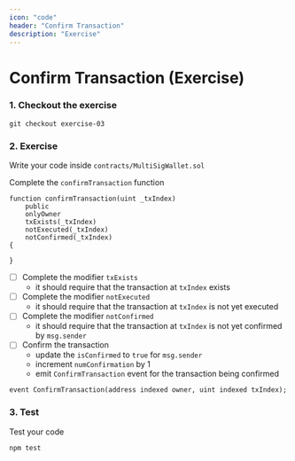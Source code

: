 ```yaml
---
icon: "code"
header: "Confirm Transaction"
description: "Exercise"
---
```


# Confirm Transaction (Exercise)

### 1. Checkout the exercise

```shell
git checkout exercise-03
```

### 2. Exercise

Write your code inside `contracts/MultiSigWallet.sol`

Complete the `confirmTransaction` function

```solidity
function confirmTransaction(uint _txIndex)
    public
    onlyOwner
    txExists(_txIndex)
    notExecuted(_txIndex)
    notConfirmed(_txIndex)
{

}
```

- [ ] Complete the modifier `txExists`
  - it should require that the transaction at `txIndex` exists
- [ ] Complete the modifier `notExecuted`
  - it should require that the transaction at `txIndex` is not yet executed
- [ ] Complete the modifier `notConfirmed`
  - it should require that the transaction at `txIndex` is not yet
    confirmed by `msg.sender`
- [ ] Confirm the transaction
  - update the `isConfirmed` to `true` for `msg.sender`
  - increment `numConfirmation` by 1
  - emit `ConfirmTransaction` event for the transaction being confirmed

```solidity
event ConfirmTransaction(address indexed owner, uint indexed txIndex);
```

### 3. Test

Test your code

```shell
npm test
```
